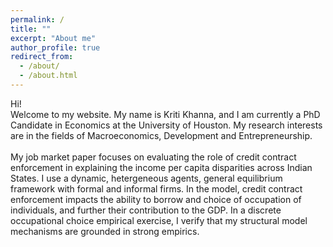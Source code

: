 ```yaml
---
permalink: /
title: ""
excerpt: "About me"
author_profile: true
redirect_from: 
  - /about/
  - /about.html
---
```


Hi!  <br /> 
Welcome to my website. My name is Kriti Khanna, and I am currently a PhD Candidate in Economics at the University of Houston. My research interests are in the fields of Macroeconomics, Development and Entrepreneurship. <br /> <br /> 
My job market paper focuses on evaluating the role of credit contract enforcement in explaining the income per capita disparities across Indian States. I use a dynamic, hetergeneous agents, general equilibrium framework with formal and informal firms. In the model, credit contract enforcement impacts the ability to borrow and choice of occupation of individuals, and further their contribution to the GDP. In a discrete occupational choice empirical exercise, I verify that my structural model mechanisms are grounded in strong empirics. <br /> <br /> 




